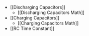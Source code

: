 - [[Discharging Capacitors]]
	- [[Discharging Capacitors Math]]
- [[Charging Capacitors]]
	- [[Charging Capacitors Math]]
- [[RC Time Constant]]
